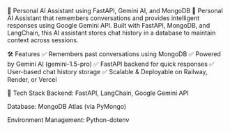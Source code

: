 📌 Personal AI Assistant using FastAPI, Gemini AI, and MongoDB
🚀 Personal AI Assistant that remembers conversations and provides intelligent responses using Google Gemini API. Built with FastAPI, MongoDB, and LangChain, this AI assistant stores chat history in a database to maintain context across sessions.

🛠 Features
✅ Remembers past conversations using MongoDB
✅ Powered by Gemini AI (gemini-1.5-pro)
✅ FastAPI backend for quick responses
✅ User-based chat history storage
✅ Scalable & Deployable on Railway, Render, or Vercel

🚀 Tech Stack
Backend: FastAPI, LangChain, Google Gemini API

Database: MongoDB Atlas (via PyMongo)

Environment Management: Python-dotenv

